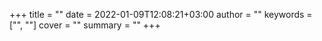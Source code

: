 +++
title = ""
date = 2022-01-09T12:08:21+03:00
author = ""
keywords = ["", ""]
cover = ""
summary = ""
+++

